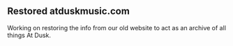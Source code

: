 ## Restored atduskmusic.com

Working on restoring the info from our old website to act as an archive of all things At Dusk.